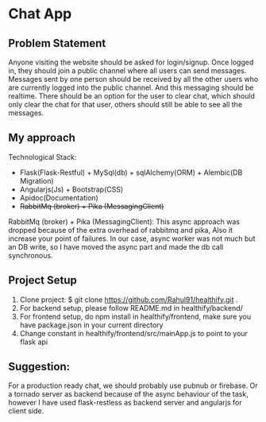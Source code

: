 # Chat App

## Problem Statement
Anyone visiting the website should be asked for login/signup.
Once logged in, they should join a public channel where all users can send messages.
Messages sent by one person should be received by all the other users who are currently logged into the public channel. And this messaging should be realtime.
There should be an option for the user to clear chat, which should only clear the chat for that user, others should still be able to see all the messages.

## My approach

Technological Stack:
- Flask(Flask-Restful) + MySql(db) + sqlAlchemy(ORM) + Alembic(DB Migration) 
- Angularjs(Js) + Bootstrap(CSS)
- Apidoc(Documentation) 
- ~~RabbitMq (broker) + Pika (MessagingClient)~~ 

RabbitMq (broker) + Pika (MessagingClient): This async approach was dropped because of the extra overhead of rabbitmq and pika, Also it increase your point of failures. In our case, async worker was not much but an DB write, so I have moved the async part and made the db call synchronous.


## Project Setup
  1. Clone project: $ git clone https://github.com/Rahul91/healthify.git .
  2. For backend setup, please follow README.md in healthify/backend/
  3. For frontend setup, do npm install in healthify/frontend, make sure you have package.json in your current directory
  4. Change constant in healthify/frontend/src/mainApp.js to point to your flask api

## Suggestion: 
For a production ready chat, we should probably use pubnub or firebase. Or a tornado server as backend because of the async behaviour of the task, however I have used flask-restless as backend server and angularjs for client side.
